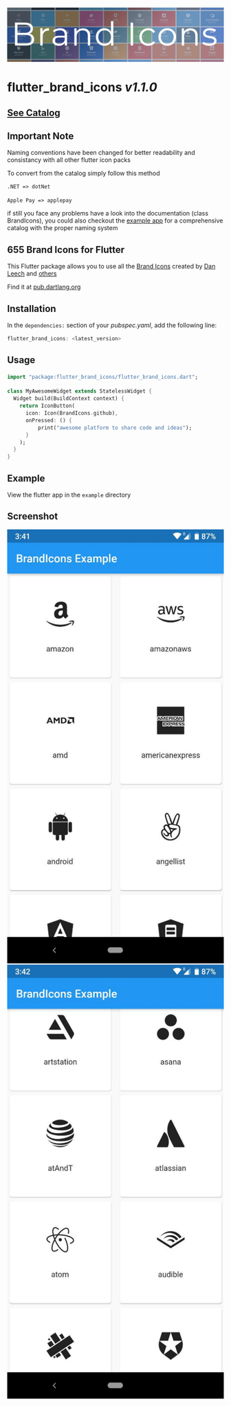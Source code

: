 ![repo-header](github_assets/header.jpg)

# flutter_brand_icons _v1.1.0_

## [See Catalog](https://simpleicons.org/)

## **Important Note**

Naming conventions have been changed for better readability and consistancy with all other flutter icon packs

To convert from the catalog simply follow this method

```
.NET => dotNet

Apple Pay => applepay
```

if still you face any problems have a look into the documentation (class BrandIcons), you could also checkout the [example app](https://pub.dev/packages/flutter_brand_icons#-example-tab-) for a comprehensive catalog with the proper naming system

## **655 Brand Icons for Flutter**

This Flutter package allows you to use all the [Brand Icons](https://simpleicons.org/) created by [Dan Leech](https://twitter.com/bathtype) and [others](https://github.com/orgs/simple-icons/people)

Find it at [pub.dartlang.org](https://pub.dev/packages/flutter_brand_icons)

## Installation

In the `dependencies:` section of your _pubspec.yaml_, add the following line:

```dart
flutter_brand_icons: <latest_version>
```

## Usage

```dart
import "package:flutter_brand_icons/flutter_brand_icons.dart";

class MyAwesomeWidget extends StatelessWidget {
  Widget build(BuildContext context) {
    return IconButton(
      icon: Icon(BrandIcons.github),
      onPressed: () {
          print("awesome platform to share code and ideas");
      }
    );
  }
}
```

## Example

View the flutter app in the `example` directory

## Screenshot

![screenshot-1](github_assets/screenshot_1.jpg)
![screenshot-2](github_assets/screenshot_2.jpg)